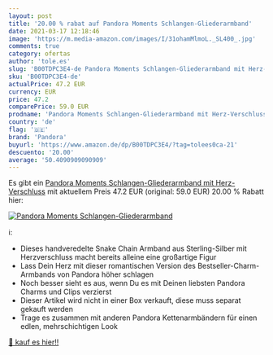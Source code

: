 ```yaml
---
layout: post
title: '20.00 % rabat auf Pandora Moments Schlangen-Gliederarmband'
date: 2021-03-17 12:18:46
image: 'https://m.media-amazon.com/images/I/31ohamMlmoL._SL400_.jpg'
comments: true
category: ofertas
author: 'tole.es'
slug: 'B00TDPC3E4-de Pandora Moments Schlangen-Gliederarmband mit Herz-Verschluss'
sku: 'B00TDPC3E4-de'
actualPrice: 47.2 EUR
currency: EUR
price: 47.2
comparePrice: 59.0 EUR
prodname: 'Pandora Moments Schlangen-Gliederarmband mit Herz-Verschluss'
country: 'de'
flag: '🇩🇪'
brand: 'Pandora'
buyurl: 'https://www.amazon.de/dp/B00TDPC3E4/?tag=tolees0ca-21'
descuento: '20.00'
average: '50.4090909090909'
---
```


Es gibt ein [Pandora Moments Schlangen-Gliederarmband mit Herz-Verschluss](https://www.amazon.de/dp/B00TDPC3E4/?tag=tolees0ca-21) mit aktuellem Preis 47.2 EUR (original: 59.0 EUR) 20.00 % Rabatt hier:

[![Pandora Moments Schlangen-Gliederarmband](https://m.media-amazon.com/images/I/31ohamMlmoL._SL400_.jpg)](https://www.amazon.de/dp/B00TDPC3E4/?tag=tolees0ca-21)

ℹ️:

- Dieses handveredelte Snake Chain Armband aus Sterling-Silber mit Herzverschluss macht bereits alleine eine großartige Figur
- Lass Dein Herz mit dieser romantischen Version des Bestseller-Charm-Armbands von Pandora höher schlagen
- Noch besser sieht es aus, wenn Du es mit Deinen liebsten Pandora Charms und Clips verzierst
- Dieser Artikel wird nicht in einer Box verkauft, diese muss separat gekauft werden
- Trage es zusammen mit anderen Pandora Kettenarmbändern für einen edlen, mehrschichtigen Look

[🛒 kauf es hier!!](https://www.amazon.de/dp/B00TDPC3E4/?tag=tolees0ca-21)
